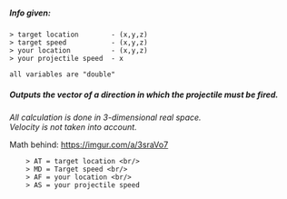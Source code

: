 ##### Info given:
  
    > target location        - (x,y,z)
    > target speed           - (x,y,z)
    > your location          - (x,y,z)
    > your projectile speed  - x
    
    all variables are "double"
    
##### Outputs the vector of a direction in which the projectile must be fired.

*All calculation is done in 3-dimensional real space.* <br/>
*Velocity is not taken into account.*

Math behind: https://imgur.com/a/3sraVo7 <br/>
```
    > AT = target location <br/>
    > MD = Target speed <br/> 
    > AF = your location <br/>
    > AS = your projectile speed
```
